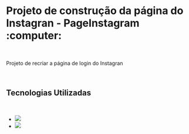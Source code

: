 <h1>Projeto de construção da página do Instagran - PageInstagram :computer:</h1>
<br>
<p>Projeto de recriar a página de login do Instagran</p>
<br>
<h2>Tecnologias Utilizadas</h2>
<br>
<ul>
<li><img src="https://img.shields.io/badge/HTML5-E34F26?style=for-the-badge&logo=html5&logoColor=white"></li>
<li><img src="https://img.shields.io/badge/CSS3-1572B6?style=for-the-badge&logo=css3&logoColor=white"></li>
</ul>

